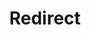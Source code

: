 ﻿---
layout: src/layouts/Redirect.astro
title: Redirect
redirect: https://yamldoc.liuyan.wang/docs/octopus-rest-api/examples/deployment-targets/change-target-machinepolicy
pubDate:  2023-01-01
navSearch: false
navSitemap: false
navMenu: false
---
